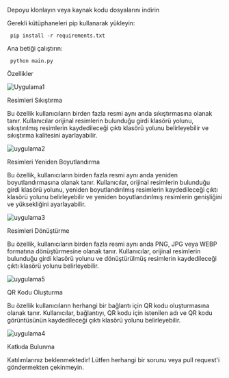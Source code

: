Depoyu klonlayın veya kaynak kodu dosyalarını indirin

Gerekli kütüphaneleri pip kullanarak yükleyin:
     
     pip install -r requirements.txt

Ana betiği çalıştırın:
     
     python main.py

Özellikler

![Uygulama1](https://user-images.githubusercontent.com/89685930/234619583-122cdc2c-9e73-4477-a4e1-86df4c6afdfd.png)

Resimleri Sıkıştırma

Bu özellik kullanıcıların birden fazla resmi aynı anda sıkıştırmasına olanak tanır. Kullanıcılar orijinal resimlerin bulunduğu girdi klasörü yolunu, sıkıştırılmış resimlerin kaydedileceği çıktı klasörü yolunu belirleyebilir ve sıkıştırma kalitesini ayarlayabilir.


![uygulama2](https://user-images.githubusercontent.com/89685930/234619654-9342a6b6-a4eb-480c-a699-b6fcd5e81376.png)

Resimleri Yeniden Boyutlandırma

Bu özellik, kullanıcıların birden fazla resmi aynı anda yeniden boyutlandırmasına olanak tanır. Kullanıcılar, orijinal resimlerin bulunduğu girdi klasörü yolunu, yeniden boyutlandırılmış resimlerin kaydedileceği çıktı klasörü yolunu belirleyebilir ve yeniden boyutlandırılmış resimlerin genişliğini ve yüksekliğini ayarlayabilir.

![uygulama3](https://user-images.githubusercontent.com/89685930/234619914-ab518d47-60ae-4e08-8770-bb5177ab4ede.png)

Resimleri Dönüştürme

Bu özellik, kullanıcıların birden fazla resmi aynı anda PNG, JPG veya WEBP formatına dönüştürmesine olanak tanır. Kullanıcılar, orijinal resimlerin bulunduğu girdi klasörü yolunu ve dönüştürülmüş resimlerin kaydedileceği çıktı klasörü yolunu belirleyebilir.

![uygulama5](https://user-images.githubusercontent.com/89685930/234619977-fd9f3cc6-698a-4d6b-8e1d-4f74954cdaf7.png)

QR Kodu Oluşturma

Bu özellik kullanıcıların herhangi bir bağlantı için QR kodu oluşturmasına olanak tanır. Kullanıcılar, bağlantıyı, QR kodu için istenilen adı ve QR kodu görüntüsünün kaydedileceği çıktı klasörü yolunu belirleyebilir.

![uygulama4](https://user-images.githubusercontent.com/89685930/234619960-fa59c143-8b92-41af-a5b1-20b8c22518b8.png)

Katkıda Bulunma

Katılımlarınız beklenmektedir! Lütfen herhangi bir sorunu veya pull request'i göndermekten çekinmeyin.
